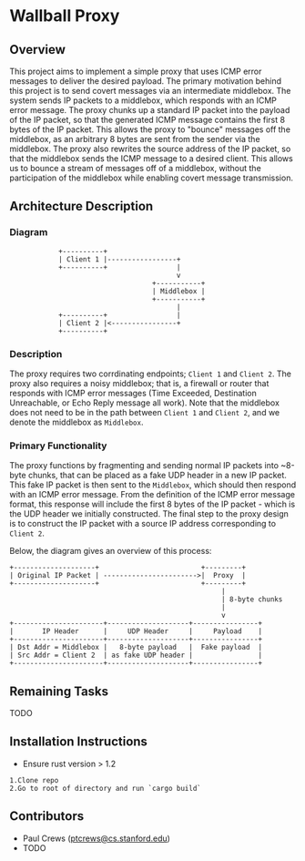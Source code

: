 # Wallball Proxy

## Overview
This project aims to implement a simple proxy that uses ICMP error messages to
deliver the desired payload. The primary motivation behind this project is to
send covert messages via an intermediate middlebox. The system sends IP packets
to a middlebox, which responds with an ICMP error message. The proxy chunks
up a standard IP packet into the payload of the IP packet, so that the
generated ICMP message contains the first 8 bytes of the IP packet. This allows
the proxy to "bounce" messages off the middlebox, as an arbitrary 8 bytes are
sent from the sender via the middlebox. The proxy also rewrites the source
address of the IP packet, so that the middlebox sends the ICMP message to a
desired client. This allows us to bounce a stream of messages off of a
middlebox, without the participation of the middlebox while enabling covert
message transmission.

## Architecture Description

### Diagram

                +----------+
                | Client 1 |-----------------+
                +----------+                 |
                                             v
                                       +-----------+
                                       | Middlebox |
                                       +-----------+
                                             |
                +----------+                 |
                | Client 2 |<----------------+
                +----------+

### Description
The proxy requires two corrdinating endpoints; `Client 1` and `Client 2`. The
proxy also requires a noisy middlebox; that is, a firewall or router that
responds with ICMP error messages (Time Exceeded, Destination Unreachable,
or Echo Reply message all work). Note that the middlebox does not need to be
in the path between `Client 1` and `Client 2`, and we denote the middlebox
as `Middlebox`.

### Primary Functionality
The proxy functions by fragmenting and sending normal IP packets into ~8-byte
chunks, that can be placed as a fake UDP header in a new IP packet. This
fake IP packet is then sent to the `Middlebox`, which should then respond with
an ICMP error message. From the definition of the ICMP error message format,
this response will include the first 8 bytes of the IP packet - which is the
UDP header we initially constructed. The final step to the proxy design is to
construct the IP packet with a source IP address corresponding to `Client 2`.

Below, the diagram gives an overview of this process:

    +--------------------+                         +---------+
    | Original IP Packet | ----------------------->|  Proxy  |
    +--------------------+                         +---------+
                                                        |
                                                        | 8-byte chunks
                                                        |
                                                        v
    +----------------------+--------------------+----------------+
    |       IP Header      |     UDP Header     |     Payload    |
    +----------------------+--------------------+----------------+
    | Dst Addr = Middlebox |   8-byte payload   |  Fake payload  |
    | Src Addr = Client 2  | as fake UDP header |                |
    +----------------------+--------------------+----------------+


## Remaining Tasks
TODO

## Installation Instructions 
* Ensure rust version > 1.2
```
1.Clone repo 
2.Go to root of directory and run `cargo build` 
```

## Contributors
- Paul Crews (ptcrews@cs.stanford.edu)
- TODO
